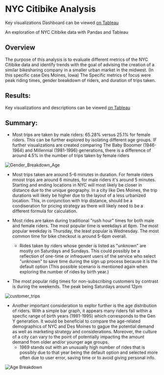 # NYC Citibike Analysis

Key visualizations Dashboard can be viewed [on Tableau](https://public.tableau.com/views/NYC_Citibike_Challenge_16574153673080/NYCCitibikeAnalysis?:language=en-US&:display_count=n&:origin=viz_share_link)

An exploration of NYC Citibike data with Pandas and Tableau

## Overview

The purpose of this analysis is to evaluate different metrics of the NYC Citibike data and identify trends with the goal of advising the creation of a similar bikesharing company in a smaller urban market in the midwest. (In this specific case Des Moines, Iowa) The Specific metrics of focus were peak riding times, gender breakdown of riders, and duration of trips taken. 

## Results:

Key visualizations and descriptions can be viewed [on Tableau](https://public.tableau.com/views/NYC_Citibike_Challenge_16574153673080/NYCCitibikeAnalysis?:language=en-US&:display_count=n&:origin=viz_share_link)

## Summary:

- Most trips are taken by male riders: 65.28% versus 25.1% for female riders. This can be further explored by isolating different age groups. IF further visualizations are created comparing The Baby Booomer (1946-1964) and Millennial (1981-1996) generations, there is a difference of around 4.5% in the number of trips taken by female riders

![Gender_Breakdown_Age](https://user-images.githubusercontent.com/99051640/187586477-15d466ff-cd23-48ca-98de-7c4d0365bf28.png)

- Most trips taken are around 5-6 minutes in duration. For female riders mnost trips are around 6 minutes, for male riders it's around 5 minutes. Starting and ending locations in NYC will most likely be closer in distance due to the unique geography. In a city like Des Moines, the trip durations will likely be higher due to the layout of a less urbanized location. This, in conjunction with trip distance, should be a condiseration for pricing strategy as there will likely need to be a different formula for calculation. 

- Most rides are taken during traditional "rush hour" times for both male and female riders. The most popular time is weekdays at 6pm. The most popular weekday is Thursday, the least popular is Wednesday. The most common time for bike checkout is around 5-6pm overall.  
  - Rides taken by riders whose gender is listed as "unknown" are mostly on Saturdays and Sundays. This could possibly be a reflection of one-time or infrequent users of the service who select "unknown" to save time during the sign up process because it is the default option (This possible scenario is mentioned again when exploring the number of rides by birth year.) 
  
 - The most popular ridig times for non-subscribing customers by contrast is during the weekends. The peak being Saturdays around 12pm

![customer_trips](https://user-images.githubusercontent.com/99051640/187589187-c4eeea30-04b4-4143-b4ae-16b628dd6638.png)

- Another important consideration to explor further is the age distribution of riders. With a simple bar graph, it appears many riders fall within a specfic range of birth years (1981-1995) which corresponds to the Gen Y generation. It would be beneficial to compare the age-related demographics of NYC and Des Moines to gague the potential demand as well as marketing strategy and considerations. Moreover, the culture of a city can vary to the point of potentially impacting the amount demand from older and/or younger age groups.
  - 1969 stands out with an unusually high number of rides that is possibly due to that year being the default option and selected more often due to user error, saving time or to avoid giving personal info. 

![Age Breakdown](https://user-images.githubusercontent.com/99051640/187582836-a2ed130c-1420-4445-ba3e-721248facfb7.png)

